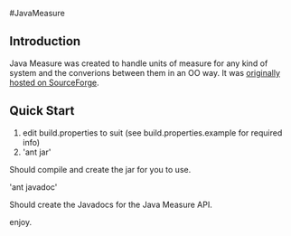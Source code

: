 #JavaMeasure

## Introduction

Java Measure was created to handle units of measure for any kind of system and the converions between them in an OO way.  It was [originally hosted on SourceForge](https://sourceforge.net/projects/javameasure/?source=navbar). 

## Quick Start

1) edit build.properties to suit (see build.properties.example for required info)
2) 'ant jar'

Should compile and create the jar for you to use.

'ant javadoc'

Should create the Javadocs for the Java Measure API.


enjoy.
